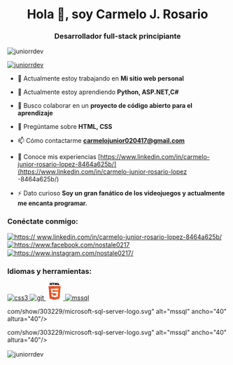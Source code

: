 <h1 align="center">Hola 👋, soy Carmelo J. Rosario</h1>
<h3 align="center">Desarrollador full-stack principiante</h3>

<p align="left"> <img src="https://komarev.com/ghpvc/?username=juniorrdev&label=Profile%20views&color=0e75b6&style=flat" alt="juniorrdev" /> </p>

<p align="left"> <a href=" https://github.com/ryo-ma/github-profile-trofeo"><img src="https://github-perfil-trofeo.vercel.app/?username=juniorrdev" alt="juniorrdev" /> </a> </p>

- 🔭 Actualmente estoy trabajando en **Mi sitio web personal**

- 🌱 Actualmente estoy aprendiendo **Python, ASP.NET,C#**

- 👯 Busco colaborar en un **proyecto de código abierto para el aprendizaje**

- 💬 Pregúntame sobre **HTML, CSS**

- 📫 Cómo contactarme **carmelojunior020417@gmail.com**

- 📄 Conoce mis experiencias [https://www.linkedin.com/in/carmelo-junior-rosario-lopez-8464a625b/](https://www.linkedin.com/in/carmelo-junior-rosario-lopez -8464a625b/)

- ⚡ Dato curioso **Soy un gran fanático de los videojuegos y actualmente me encanta programar.**

<h3 align="left">Conéctate conmigo:</h3>
<p align="left" >
<a href="https://linkedin.com/en/https://www.linkedin.com/en/carmelo-junior-rosario-lopez-8464a625b/" target="blank"><img align=" centro" src="https://raw.githubusercontent.com/rahuldkjain/github-profile-readme-generator/master/src/images/icons/Social/linked-in-alt.svg" alt="https:// www.linkedin.com/in/carmelo-junior-rosario-lopez-8464a625b/" height="30" width="40" /></a>
<a href="https://fb.com/https://www.facebook.com/nostale0217" target="blank"><img align="center" src="https://raw.githubusercontent.com /rahuldkjain/github-profile-readme-generator/master/src/images/icons/Social/facebook.svg" alt="https://www.facebook.com/nostale0217" height="30" width="40" /></a>
<a href="https://instagram.com/https://www.instagram.com/nostale0217/" target="blank"><img align="center" src="https: //raw.githubusercontent.com/rahuldkjain/github-profile-readme-generator/master/src/images/icons/Social/instagram.svg" alt="https://www.instagram.com/nostale0217/" height= "30" ancho="40" /></a>
</p>

<h3 alinear="left">Idiomas y herramientas:</h3>
<p align="left"> <a href="https://www.w3schools.com/css/" target="_blank" rel="noreferrer"> <img src="https://raw.githubusercontent. com/devicons/devicon/master/icons/css3/css3-original-wordmark.svg" alt="css3" width="40" height="40"/> </a> <a href="https:// git-scm.com/" target="_blank" rel="noreferrer"> <img src="https://www.vectorlogo.zone/logos/git-scm/git-scm-icon.svg" alt=" git" width="40" height="40"/> </a> <a href="https://www.w3.org/html/" target="_blank" rel="noreferrer"> <img src ="https://raw.githubusercontent.com/devicons/devicon/master/icons/html5/html5-original-wordmark.svg" alt="html5" width="40" height="40"/> </a> <a href="https:// www.microsoft.com/en-us/sql-server" target="_blank" rel="noreferrer"> <img src="https://www.svgrepo.com/show/303229/microsoft-sql-server- logotipo.svg" alt="mssql" ancho="40" alto="40"/> </a> </p>com/show/303229/microsoft-sql-server-logo.svg" alt="mssql" ancho="40" altura="40"/> </a> </p>com/show/303229/microsoft-sql-server-logo.svg" alt="mssql" ancho="40" altura="40"/> </a> </p>

<p><img align="center" src="https://github-readme-stats.vercel.app/api/top-langs?username=juniorrdev&show_icons=true&locale=en&layout=compact" alt="juniorrdev" /> </p>

